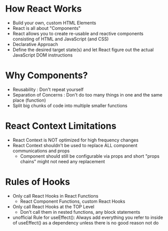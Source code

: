 # How React Works

- Build your own, custom HTML Elements
- React is all about "Components"
- React allows you to create re-usable and reactive components consisting of HTML and JavaScript (and CSS)
- Declarative Approach
- Define the desired target state(s) and let React figure out the actual JavaScript DOM instructions

# Why Components?

- Reusability : Don't repeat yourself
- Separation of Concerns : Don't do too many things in one and the same place (function)
- Split big chunks of code into multiple smaller functions

# React Context Limitations

- React Context is NOT optimized for high frequency changes
- React Context shouldn't be used to replace ALL component communications and props
  - Component should still be configurable via props and short "props chains" might not need any replacement

# Rules of Hooks

- Only call React Hooks in React Functions
  - React Component Functions, custom React Hooks
- Only call React Hooks at the TOP Level
  - Don't call them in nested functions, any block statements
- unofficial Rule for useEffect(): Always add everything you refer to inside of useEffect() as a dependency unless there is no good reason not do
